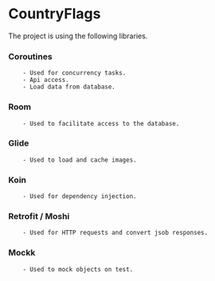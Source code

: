 # CountryFlags

The project is using the following libraries.

### Coroutines
        - Used for concurrency tasks.
        - Api access.
        - Load data from database.
### Room
        - Used to facilitate access to the database.
### Glide
        - Used to load and cache images.
### Koin
        - Used for dependency injection.
### Retrofit / Moshi
        - Used for HTTP requests and convert jsob responses.
### Mockk
        - Used to mock objects on test.
